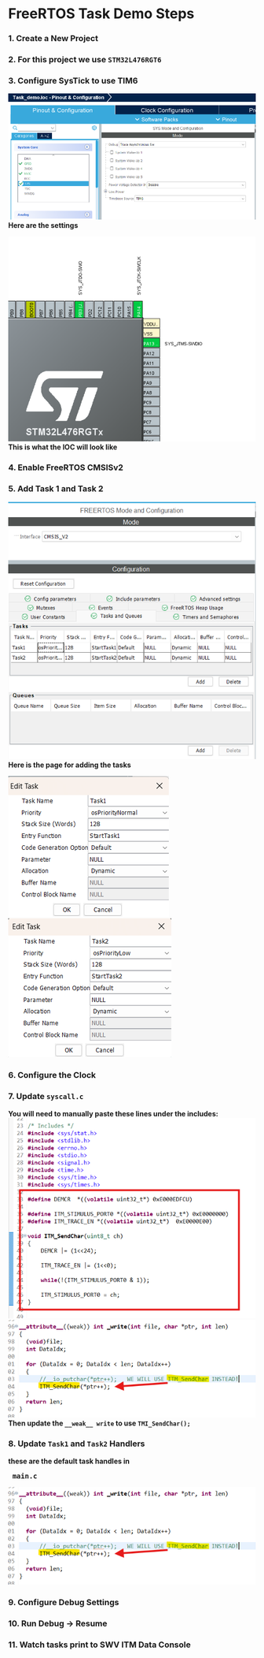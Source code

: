 # FreeRTOS Task Demo Steps

### 1. Create a New Project  
### 2. For this project we use `STM32L476RGT6`  
### 3. Configure SysTick to use TIM6  

![SYSTEM_CONFIG](docs/SYS_Config_Task_Demo.png)  
**Here are the settings**  

![IOC_View](docs/IOC_Config_View.png)  
**This is what the IOC will look like**

### 4. Enable FreeRTOS CMSISv2  
### 5. Add Task 1 and Task 2  

![TASK_VIEW](docs/RTOS_Task_Config_View.png)  
**Here is the page for adding the tasks**  

![TASK1_VIEW](docs/Task1_Config.png)  
![TASK2_VIEW](docs/Task2_Config.png)  

### 6. Configure the Clock  
### 7. Update `syscall.c`  

**You will need to manually paste these lines under the includes:**  
![Update1_VIEW](docs/SYSCALL_Update1.png)  
![Update2_VIEW](docs/SYSCALL_Update2.png)  
**Then update the `__weak__ write` to use `TMI_SendChar();`**

### 8. Update `Task1` and `Task2` Handlers  
**these are the default task handles in <pre> main.c </pre>**
![Update2_VIEW](docs/SYSCALL_Update2.png) 
### 9. Configure Debug Settings  
### 10. Run Debug → Resume  
### 11. Watch tasks print to SWV ITM Data Console  
